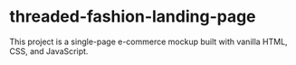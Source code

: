# threaded-fashion-landing-page
 This project is a single-page e-commerce mockup built with vanilla HTML, CSS, and JavaScript.
